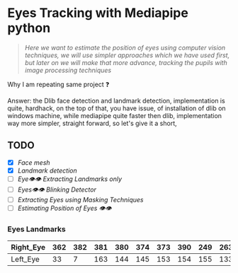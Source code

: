 # Eyes Tracking with Mediapipe python
> *Here we want to estimate the position of eyes using computer vision techniques, we will use simpler approaches which we have used first, but later on we will make that more advance, tracking the pupils with image processing techniques*


Why I am repeating same project :question:

Answer: the Dlib face detection and landmark detection, implementation is quite, hardhack, on the top of that, you have issue, of installation of dlib on windows machine, while mediapipe quite faster then dlib, implementation way more simpler, straight forward, so let's give it a short, 


## TODO 

- [x] *Face mesh*
- [x] *Landmark detection*
- [ ] *Eye:eye::eye: Extracting Landmarks only*
- [ ] *Eyes:eye::eye: Blinking Detector*
- [ ] *Extracting Eyes using Masking Techniques*
- [ ] *Estimating Position of Eyes :eye::eye:*

### Eyes Landmarks

| Right_Eye |  362 |  382 |  381 |  380 |  374 |  373 | 390 |  249 |  263 |  466 |  388 |  387 |  386 |  385 | 384   |  398   |
|-----------|------|------|------|------|------|------|------|------|------|------|------|------|------|------|-------|--------|
| Left_Eye  |  33  |  7   |  163 |  144 |  145 |  153 |  154 |  155 |  133 |  173 |  157 |  158 |  159 |  160 |  161  |  246 |

